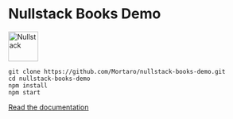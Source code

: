 # Nullstack Books Demo

<img src='https://raw.githubusercontent.com/nullstack/nullstack/master/nullstack.png' height='60' alt='Nullstack' />

``` 
git clone https://github.com/Mortaro/nullstack-books-demo.git
cd nullstack-books-demo
npm install
npm start
```

[Read the documentation](https://github.com/nullstack/nullstack)